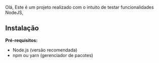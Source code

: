 Olá,
Este é um projeto realizado com o intuito de testar funcionalidades NodeJS,

## Instalação
**Pré-requisitos:**
* Node.js (versão recomendada)
* npm ou yarn (gerenciador de pacotes)
